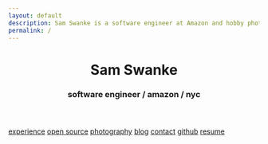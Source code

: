 ```yaml
---
layout: default
description: Sam Swanke is a software engineer at Amazon and hobby photographer, working in NYC.
permalink: /
---
```


<div class='page home'>
  <header>
    <h1>Sam Swanke</h1>
    <h3>software engineer / amazon / nyc</h3>
  </header>

  <div class='nav'>
    <a href='/experience'>experience</a>
    <a href='/opensource'>open source</a>
    <a href='/photography'>photography</a>
    <a href='/blog'>blog</a>
    <a href='/contact'>contact</a>
    <a rel="noopener noreferrer" href='https://github.com/skswanke'>github</a>
    <a href='/resume/resume.pdf'>resume</a>
  </div>
</div>
